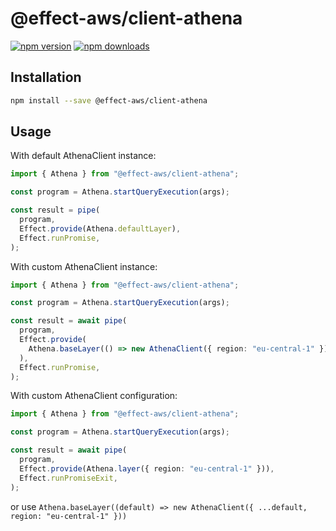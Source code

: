 # @effect-aws/client-athena

[![npm version](https://img.shields.io/npm/v/%40effect-aws%2Fclient-athena?color=brightgreen&label=npm%20package)](https://www.npmjs.com/package/@effect-aws/client-athena)
[![npm downloads](https://img.shields.io/npm/dm/%40effect-aws%2Fclient-athena)](https://www.npmjs.com/package/@effect-aws/client-athena)

## Installation

```bash
npm install --save @effect-aws/client-athena
```

## Usage

With default AthenaClient instance:

```typescript
import { Athena } from "@effect-aws/client-athena";

const program = Athena.startQueryExecution(args);

const result = pipe(
  program,
  Effect.provide(Athena.defaultLayer),
  Effect.runPromise,
);
```

With custom AthenaClient instance:

```typescript
import { Athena } from "@effect-aws/client-athena";

const program = Athena.startQueryExecution(args);

const result = await pipe(
  program,
  Effect.provide(
    Athena.baseLayer(() => new AthenaClient({ region: "eu-central-1" })),
  ),
  Effect.runPromise,
);
```

With custom AthenaClient configuration:

```typescript
import { Athena } from "@effect-aws/client-athena";

const program = Athena.startQueryExecution(args);

const result = await pipe(
  program,
  Effect.provide(Athena.layer({ region: "eu-central-1" })),
  Effect.runPromiseExit,
);
```

or use `Athena.baseLayer((default) => new AthenaClient({ ...default, region: "eu-central-1" }))`
